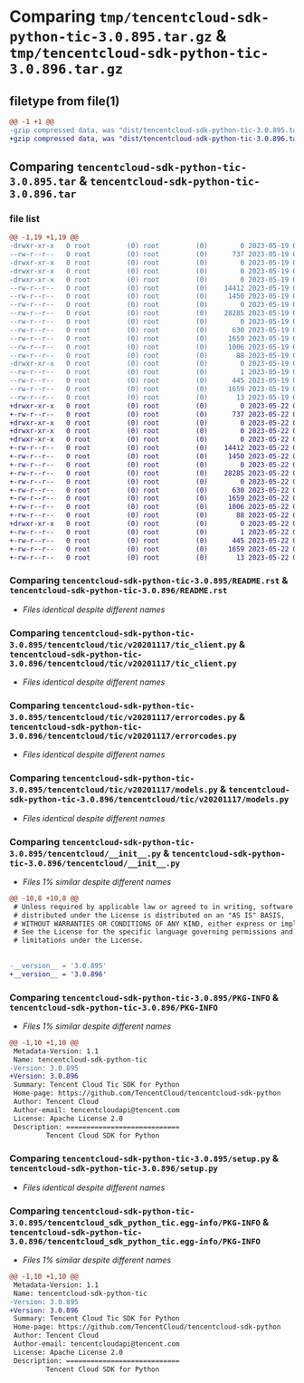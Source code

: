 # Comparing `tmp/tencentcloud-sdk-python-tic-3.0.895.tar.gz` & `tmp/tencentcloud-sdk-python-tic-3.0.896.tar.gz`

## filetype from file(1)

```diff
@@ -1 +1 @@
-gzip compressed data, was "dist/tencentcloud-sdk-python-tic-3.0.895.tar", last modified: Fri May 19 03:02:32 2023, max compression
+gzip compressed data, was "dist/tencentcloud-sdk-python-tic-3.0.896.tar", last modified: Mon May 22 00:34:44 2023, max compression
```

## Comparing `tencentcloud-sdk-python-tic-3.0.895.tar` & `tencentcloud-sdk-python-tic-3.0.896.tar`

### file list

```diff
@@ -1,19 +1,19 @@
-drwxr-xr-x   0 root         (0) root         (0)        0 2023-05-19 03:02:32.000000 tencentcloud-sdk-python-tic-3.0.895/
--rw-r--r--   0 root         (0) root         (0)      737 2023-05-19 03:02:32.000000 tencentcloud-sdk-python-tic-3.0.895/README.rst
-drwxr-xr-x   0 root         (0) root         (0)        0 2023-05-19 03:02:32.000000 tencentcloud-sdk-python-tic-3.0.895/tencentcloud/
-drwxr-xr-x   0 root         (0) root         (0)        0 2023-05-19 03:02:32.000000 tencentcloud-sdk-python-tic-3.0.895/tencentcloud/tic/
-drwxr-xr-x   0 root         (0) root         (0)        0 2023-05-19 03:02:32.000000 tencentcloud-sdk-python-tic-3.0.895/tencentcloud/tic/v20201117/
--rw-r--r--   0 root         (0) root         (0)    14412 2023-05-19 03:02:32.000000 tencentcloud-sdk-python-tic-3.0.895/tencentcloud/tic/v20201117/tic_client.py
--rw-r--r--   0 root         (0) root         (0)     1450 2023-05-19 03:02:32.000000 tencentcloud-sdk-python-tic-3.0.895/tencentcloud/tic/v20201117/errorcodes.py
--rw-r--r--   0 root         (0) root         (0)        0 2023-05-19 03:02:32.000000 tencentcloud-sdk-python-tic-3.0.895/tencentcloud/tic/v20201117/__init__.py
--rw-r--r--   0 root         (0) root         (0)    28285 2023-05-19 03:02:32.000000 tencentcloud-sdk-python-tic-3.0.895/tencentcloud/tic/v20201117/models.py
--rw-r--r--   0 root         (0) root         (0)        0 2023-05-19 03:02:32.000000 tencentcloud-sdk-python-tic-3.0.895/tencentcloud/tic/__init__.py
--rw-r--r--   0 root         (0) root         (0)      630 2023-05-19 03:02:32.000000 tencentcloud-sdk-python-tic-3.0.895/tencentcloud/__init__.py
--rw-r--r--   0 root         (0) root         (0)     1659 2023-05-19 03:02:32.000000 tencentcloud-sdk-python-tic-3.0.895/PKG-INFO
--rw-r--r--   0 root         (0) root         (0)     1006 2023-05-19 03:02:32.000000 tencentcloud-sdk-python-tic-3.0.895/setup.py
--rw-r--r--   0 root         (0) root         (0)       88 2023-05-19 03:02:32.000000 tencentcloud-sdk-python-tic-3.0.895/setup.cfg
-drwxr-xr-x   0 root         (0) root         (0)        0 2023-05-19 03:02:32.000000 tencentcloud-sdk-python-tic-3.0.895/tencentcloud_sdk_python_tic.egg-info/
--rw-r--r--   0 root         (0) root         (0)        1 2023-05-19 03:02:32.000000 tencentcloud-sdk-python-tic-3.0.895/tencentcloud_sdk_python_tic.egg-info/dependency_links.txt
--rw-r--r--   0 root         (0) root         (0)      445 2023-05-19 03:02:32.000000 tencentcloud-sdk-python-tic-3.0.895/tencentcloud_sdk_python_tic.egg-info/SOURCES.txt
--rw-r--r--   0 root         (0) root         (0)     1659 2023-05-19 03:02:32.000000 tencentcloud-sdk-python-tic-3.0.895/tencentcloud_sdk_python_tic.egg-info/PKG-INFO
--rw-r--r--   0 root         (0) root         (0)       13 2023-05-19 03:02:32.000000 tencentcloud-sdk-python-tic-3.0.895/tencentcloud_sdk_python_tic.egg-info/top_level.txt
+drwxr-xr-x   0 root         (0) root         (0)        0 2023-05-22 00:34:44.000000 tencentcloud-sdk-python-tic-3.0.896/
+-rw-r--r--   0 root         (0) root         (0)      737 2023-05-22 00:34:44.000000 tencentcloud-sdk-python-tic-3.0.896/README.rst
+drwxr-xr-x   0 root         (0) root         (0)        0 2023-05-22 00:34:44.000000 tencentcloud-sdk-python-tic-3.0.896/tencentcloud/
+drwxr-xr-x   0 root         (0) root         (0)        0 2023-05-22 00:34:44.000000 tencentcloud-sdk-python-tic-3.0.896/tencentcloud/tic/
+drwxr-xr-x   0 root         (0) root         (0)        0 2023-05-22 00:34:44.000000 tencentcloud-sdk-python-tic-3.0.896/tencentcloud/tic/v20201117/
+-rw-r--r--   0 root         (0) root         (0)    14412 2023-05-22 00:34:44.000000 tencentcloud-sdk-python-tic-3.0.896/tencentcloud/tic/v20201117/tic_client.py
+-rw-r--r--   0 root         (0) root         (0)     1450 2023-05-22 00:34:44.000000 tencentcloud-sdk-python-tic-3.0.896/tencentcloud/tic/v20201117/errorcodes.py
+-rw-r--r--   0 root         (0) root         (0)        0 2023-05-22 00:34:44.000000 tencentcloud-sdk-python-tic-3.0.896/tencentcloud/tic/v20201117/__init__.py
+-rw-r--r--   0 root         (0) root         (0)    28285 2023-05-22 00:34:44.000000 tencentcloud-sdk-python-tic-3.0.896/tencentcloud/tic/v20201117/models.py
+-rw-r--r--   0 root         (0) root         (0)        0 2023-05-22 00:34:44.000000 tencentcloud-sdk-python-tic-3.0.896/tencentcloud/tic/__init__.py
+-rw-r--r--   0 root         (0) root         (0)      630 2023-05-22 00:34:44.000000 tencentcloud-sdk-python-tic-3.0.896/tencentcloud/__init__.py
+-rw-r--r--   0 root         (0) root         (0)     1659 2023-05-22 00:34:44.000000 tencentcloud-sdk-python-tic-3.0.896/PKG-INFO
+-rw-r--r--   0 root         (0) root         (0)     1006 2023-05-22 00:34:44.000000 tencentcloud-sdk-python-tic-3.0.896/setup.py
+-rw-r--r--   0 root         (0) root         (0)       88 2023-05-22 00:34:44.000000 tencentcloud-sdk-python-tic-3.0.896/setup.cfg
+drwxr-xr-x   0 root         (0) root         (0)        0 2023-05-22 00:34:44.000000 tencentcloud-sdk-python-tic-3.0.896/tencentcloud_sdk_python_tic.egg-info/
+-rw-r--r--   0 root         (0) root         (0)        1 2023-05-22 00:34:44.000000 tencentcloud-sdk-python-tic-3.0.896/tencentcloud_sdk_python_tic.egg-info/dependency_links.txt
+-rw-r--r--   0 root         (0) root         (0)      445 2023-05-22 00:34:44.000000 tencentcloud-sdk-python-tic-3.0.896/tencentcloud_sdk_python_tic.egg-info/SOURCES.txt
+-rw-r--r--   0 root         (0) root         (0)     1659 2023-05-22 00:34:44.000000 tencentcloud-sdk-python-tic-3.0.896/tencentcloud_sdk_python_tic.egg-info/PKG-INFO
+-rw-r--r--   0 root         (0) root         (0)       13 2023-05-22 00:34:44.000000 tencentcloud-sdk-python-tic-3.0.896/tencentcloud_sdk_python_tic.egg-info/top_level.txt
```

### Comparing `tencentcloud-sdk-python-tic-3.0.895/README.rst` & `tencentcloud-sdk-python-tic-3.0.896/README.rst`

 * *Files identical despite different names*

### Comparing `tencentcloud-sdk-python-tic-3.0.895/tencentcloud/tic/v20201117/tic_client.py` & `tencentcloud-sdk-python-tic-3.0.896/tencentcloud/tic/v20201117/tic_client.py`

 * *Files identical despite different names*

### Comparing `tencentcloud-sdk-python-tic-3.0.895/tencentcloud/tic/v20201117/errorcodes.py` & `tencentcloud-sdk-python-tic-3.0.896/tencentcloud/tic/v20201117/errorcodes.py`

 * *Files identical despite different names*

### Comparing `tencentcloud-sdk-python-tic-3.0.895/tencentcloud/tic/v20201117/models.py` & `tencentcloud-sdk-python-tic-3.0.896/tencentcloud/tic/v20201117/models.py`

 * *Files identical despite different names*

### Comparing `tencentcloud-sdk-python-tic-3.0.895/tencentcloud/__init__.py` & `tencentcloud-sdk-python-tic-3.0.896/tencentcloud/__init__.py`

 * *Files 1% similar despite different names*

```diff
@@ -10,8 +10,8 @@
 # Unless required by applicable law or agreed to in writing, software
 # distributed under the License is distributed on an "AS IS" BASIS,
 # WITHOUT WARRANTIES OR CONDITIONS OF ANY KIND, either express or implied.
 # See the License for the specific language governing permissions and
 # limitations under the License.
 
 
-__version__ = '3.0.895'
+__version__ = '3.0.896'
```

### Comparing `tencentcloud-sdk-python-tic-3.0.895/PKG-INFO` & `tencentcloud-sdk-python-tic-3.0.896/PKG-INFO`

 * *Files 1% similar despite different names*

```diff
@@ -1,10 +1,10 @@
 Metadata-Version: 1.1
 Name: tencentcloud-sdk-python-tic
-Version: 3.0.895
+Version: 3.0.896
 Summary: Tencent Cloud Tic SDK for Python
 Home-page: https://github.com/TencentCloud/tencentcloud-sdk-python
 Author: Tencent Cloud
 Author-email: tencentcloudapi@tencent.com
 License: Apache License 2.0
 Description: ============================
         Tencent Cloud SDK for Python
```

### Comparing `tencentcloud-sdk-python-tic-3.0.895/setup.py` & `tencentcloud-sdk-python-tic-3.0.896/setup.py`

 * *Files identical despite different names*

### Comparing `tencentcloud-sdk-python-tic-3.0.895/tencentcloud_sdk_python_tic.egg-info/PKG-INFO` & `tencentcloud-sdk-python-tic-3.0.896/tencentcloud_sdk_python_tic.egg-info/PKG-INFO`

 * *Files 1% similar despite different names*

```diff
@@ -1,10 +1,10 @@
 Metadata-Version: 1.1
 Name: tencentcloud-sdk-python-tic
-Version: 3.0.895
+Version: 3.0.896
 Summary: Tencent Cloud Tic SDK for Python
 Home-page: https://github.com/TencentCloud/tencentcloud-sdk-python
 Author: Tencent Cloud
 Author-email: tencentcloudapi@tencent.com
 License: Apache License 2.0
 Description: ============================
         Tencent Cloud SDK for Python
```

